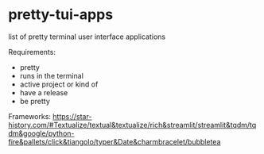 # pretty-tui-apps
list of pretty terminal user interface applications

Requirements:
- pretty
- runs in the terminal
- active project or kind of
- have a release
- be pretty

Frameworks:
https://star-history.com/#Textualize/textual&textualize/rich&streamlit/streamlit&tqdm/tqdm&google/python-fire&pallets/click&tiangolo/typer&Date&charmbracelet/bubbletea
